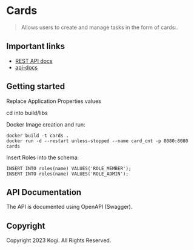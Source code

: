 # Cards
> Allows users to create and manage tasks in the form of cards:.

## Important links

- [REST API docs](http://164.90.185.174:8080/swagger-ui/index.html#/)
- [api-docs](http://164.90.185.174:8080/api-docs)

## Getting started

Replace Application Properties values

cd into build/libs

Docker Image creation and run:

```
docker build -t cards .
docker run -d --restart unless-stopped --name card_cnt -p 8080:8080 cards
```
Insert Roles into the schema:
```
INSERT INTO roles(name) VALUES('ROLE_MEMBER');
INSERT INTO roles(name) VALUES('ROLE_ADMIN');
```

##  API Documentation

The API is documented using OpenAPI (Swagger).

## Copyright

Copyright 2023 Kogi. All Rights Reserved.
